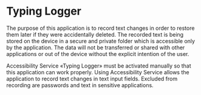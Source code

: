 # Typing Logger

The purpose of this application is to record text changes in order to restore them later if they were accidentally deleted. The recorded text is being stored on the device in a secure and private folder which is accessible only by the application. The data will not be transferred or shared with other applications or out of the device without the explicit intention of the user.

Accessibility Service «Typing Logger» must be activated manually so that this application can work properly. Using Accessibility Service allows the application to record text changes in text input fields. Excluded from recording are passwords and text in sensitive applications.

